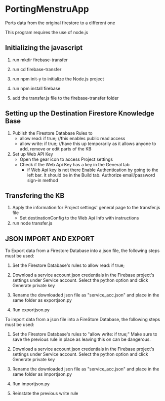 # PortingMenstruApp
Ports data from the original firestore to a different one

This program requires the use of node.js

## Initializing the javascript

1. run mkdir firebase-transfer

2. run cd firebase-transfer

3. run npm init-y to initialize the Node.js project

4. run npm install firebase

5. add the transfer.js file to the firebase-transfer folder

## Setting up the Destination Firestore Knowledge Base
1. Publish the Firestore Database Rules to
   -  allow read: if true; //this enables public read access
   -  allow write: if true; //have this up temporarily as it allows anyone to add, remove or edit parts of the KB
2. Set up Web API Key
   - Open the gear icon to access Project settings
   - Check if the Web Api Key has a key in the General tab
       - if Web Api key is not there Enable Authentication by going to the left bar. It should be in the Build tab. Authorize email/password sign-in method

## Transfering the KB
1. Apply the information for Project settings' general page to the transfer.js file
   - Set destinationConfig to the Web Api Info with instructions
2. run node transfer.js


## JSON IMPORT AND EXPORT

To Export data from a Firestore Database into a json file, the following steps must be used:

1. Set the Firestore Database's rules to allow read: if true;
   
2. Download a service account json credentials in the Firebase project's settings under Service account. Select the python option and click Generate private key
   
3. Rename the downloaded json file as "service_acc.json" and place in the same folder as exportjson.py
   
4. Run exportjson.py


To import data from a json file into a FireStore Database, the following steps must be used:

1. Set the Firestore Database's rules to "allow write: if true;" Make sure to save the previous rule in place as leaving this on can be dangerous.
   
2. Download a service account json credentials in the Firebase project's settings under Service account. Select the python option and click Generate private key
   
3. Rename the downloaded json file as "service_acc.json" and place in the same folder as importjson.py
   
4. Run importjson.py
   
5. Reinstate the previous write rule
